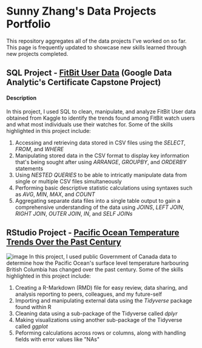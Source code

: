 # Sunny Zhang's Data Projects Portfolio
This repository aggregates all of the data projects I've worked on so far. This page is frequently updated to showcase new skills learned through new projects completed. 

## SQL Project - [FitBit User Data](https://github.com/sunnyszhang/SQL_Project/blob/main/Bellabeats%20SQL%20Notebook%20-%20For%20GitHub.ipynb) (Google Data Analytic's Certificate Capstone Project)
#### Description
In this project, I used SQL to clean, manipulate, and analyze FitBit User data obtained from Kaggle to identify the trends found among FitBit watch users and what most individuals use their watches for. Some of the skills highlighted in this project include:
  1. Accessing and retrieving data stored in CSV files using the *SELECT*, *FROM*, and *WHERE* 
  2. Manipulating stored data in the CSV format to display key information that's being sought after using *ARRANGE*, *GROUPBY*, and *ORDERBY* statements
  3. Using *NESTED QUERIES* to be able to intricatly manipulate data from single or multiple CSV files simultaneously
  4. Performing basic descriptive statistic calculations using syntaxes such as *AVG*, *MIN*, *MAX*, and *COUNT*
  5. Aggregating separate data files into a single table output to gain a comprehensive understanding of the data using *JOINS*, *LEFT JOIN*, *RIGHT JOIN*, *OUTER JOIN*, *IN*, and *SELF JOINs*

## RStudio Project - [Pacific Ocean Temperature Trends Over the Past Century](https://github.com/sunnyszhang/RStudio/blob/main/Pacific%20Ocean%20Temperature%20Trend%20Past%20Century%20-%20RStudio.pdf)
![image](https://github.com/sunnyszhang/DataProjectsPortfolio/assets/73503098/214b6d02-6db8-4e54-a81a-1a419b70ba4d)
In this project, I used public Government of Canada data to determine how the Pacific Ocean's surface level temperature harbouring British Columbia has changed over the past century. Some of the skills highlighted in this project include:
  1. Creating a R-Markdown (RMD) file for easy review, data sharing, and analysis reporting to peers, colleagues, and my future-self
  2. Importing and manipulating external data using the *Tidyverse* package found within R
  3. Cleaning data using a sub-package of the Tidyverse called *dplyr*
  4. Making visualizations using another sub-package of the Tidyverse called *ggplot*
  5. Peforming calculations across rows or columns, along with handling fields with error values like "NAs"

 
